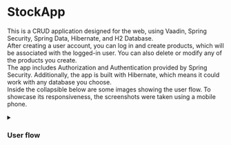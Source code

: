 # StockApp
This is a CRUD application designed for the web, using Vaadin, Spring Security, Spring Data, Hibernate, and H2 Database.  
After creating a user account, you can log in and create products, which will be associated with the logged-in user. You can also delete or modify any of the products you create.  
The app includes Authorization and Authentication provided by Spring Security. Additionally, the app is built with Hibernate, which means it could work with any database you choose.  
Inside the collapsible below are some images showing the user flow. To showcase its responsiveness, the screenshots were taken using a mobile phone.

<details>
 <summary><h3>User flow</h3></summary>
 
 Creating account and logging in:
 
 <img src="Apphotos/Vaadin Login Gif.gif" alt="Login View" width ="350">
 
 Add Crud grid view:
 
 <img src="Apphotos/Crud Vaadin Gif.gif" alt="FormView View" width="350"/>

And the changes reflected on the database:

<img src="Apphotos/Products.png" alt="Users"/>
 
<img src="Apphotos/Users.png" alt="Prod" />
<div style="display: flex; flex-wrap: wrap; justify-content: space-around;">
  <img src="Apphotos/LoginView.jpg" alt="Image 6" width="150">
  <img src="Apphotos/RegisterView.jpg" alt="Image 2" width="150">
  <img src="Apphotos/LogingIn.jpeg" alt="Image 1" width="150">
  <img src="Apphotos/EmptyGridView.jpg" alt="Image 5" width="150">
  <img src="Apphotos/FromView.jpg" alt="Image 4" width="150">
  <img src="Apphotos/GridView.jpg" alt="Image 3" width="150">


</div>

</details>
